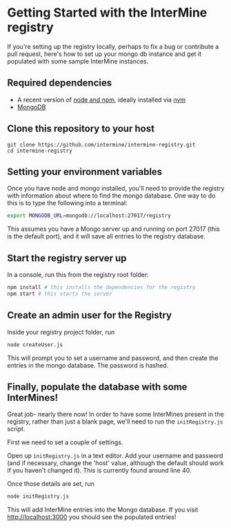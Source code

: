 # Getting Started with the InterMine registry

If you're setting up the registry locally, perhaps to fix a bug or contribute a pull request, here's how to set up your mongo db instance and get it populated with some sample InterMine instances.

## Required dependencies

- A recent version of [node and npm](https://www.npmjs.com/), ideally installed via [nvm](https://github.com/creationix/nvm)
- [MongoDB](https://www.mongodb.com/download-center/community)

## Clone this repository to your host
```
git clone https://github.com/intermine/intermine-registry.git
cd intermine-registry
```

## Setting your environment variables

Once you have node and mongo installed, you'll need to provide the registry with information about where to find the mongo database. One way to do this is to type the following into a terminal:

```bash
export MONGODB_URL=mongodb://localhost:27017/registry     
```

This assumes you have a Mongo server up and running on port 27017 (this is the default port), and it will save all entries to the registry database.

## Start the registry server up

In a console, run this from the registry root folder:

```bash
npm install # this installs the dependencies for the registry
npm start # this starts the server
```

## Create an admin user for the Registry

Inside your registry project folder, run

```bash
node createUser.js
```

 This will prompt you to set a username and password, and then create the entries in the mongo database. The password is hashed.

## Finally, populate the database with some InterMines!

Great job- nearly there now! In order to have some InterMines present in the registry, rather than just a blank page, we'll need to run the `initRegistry.js` script.

First we need to set a couple of settings.

Open up `initRegistry.js` in a text editor. Add your username and password (and if necessary, change the 'host' value, although the default should work if you haven't changed it). This is currently found around line 40.

Once those details are set, run

```bash
node initRegistry.js
```

This will add InterMine entries into the Mongo database. If you visit [http://localhost:3000](http://localhost:3000) you should see the populated entries!
